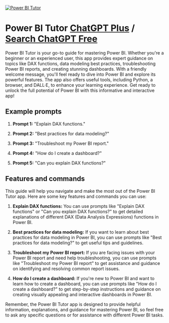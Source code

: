 
[![Power BI Tutor](https://files.oaiusercontent.com/file-CVa1sMqwaxf00CwnON2yfSQv?se=2123-10-16T16%3A42%3A38Z&sp=r&sv=2021-08-06&sr=b&rscc=max-age%3D31536000%2C%20immutable&rscd=attachment%3B%20filename%3D0b531686-2099-4cce-8c67-4026b0a9283e.png&sig=NGv0YY2IgEgCwM4VH1qBqOMBiblNvV9KWlxxogiYv0g%3D)](https://chat.openai.com/g/g-WQI4OJqZG-power-bi-tutor)

# Power BI Tutor [ChatGPT Plus](https://chat.openai.com/g/g-WQI4OJqZG-power-bi-tutor) / [Search ChatGPT Free](https://gptcall.net/index.html#/?search=Power%20BI%20Tutor)

Power BI Tutor is your go-to guide for mastering Power BI. Whether you're a beginner or an experienced user, this app provides expert guidance on topics like DAX functions, data modeling best practices, troubleshooting Power BI reports, and creating stunning dashboards. With a friendly welcome message, you'll feel ready to dive into Power BI and explore its powerful features. The app also offers useful tools, including Python, a browser, and DALL·E, to enhance your learning experience. Get ready to unlock the full potential of Power BI with this informative and interactive app!

## Example prompts

1. **Prompt 1:** "Explain DAX functions."

2. **Prompt 2:** "Best practices for data modeling?"

3. **Prompt 3:** "Troubleshoot my Power BI report."

4. **Prompt 4:** "How do I create a dashboard?"

5. **Prompt 5:** "Can you explain DAX functions?"

## Features and commands

This guide will help you navigate and make the most out of the Power BI Tutor app. Here are some key features and commands you can use:

1. **Explain DAX functions:** You can use prompts like "Explain DAX functions" or "Can you explain DAX functions?" to get detailed explanations of different DAX (Data Analysis Expressions) functions in Power BI.

2. **Best practices for data modeling:** If you want to learn about best practices for data modeling in Power BI, you can use prompts like "Best practices for data modeling?" to get useful tips and guidelines.

3. **Troubleshoot my Power BI report:** If you are facing issues with your Power BI report and need help troubleshooting, you can use prompts like "Troubleshoot my Power BI report" to get assistance and guidance on identifying and resolving common report issues.

4. **How do I create a dashboard:** If you're new to Power BI and want to learn how to create a dashboard, you can use prompts like "How do I create a dashboard?" to get step-by-step instructions and guidance on creating visually appealing and interactive dashboards in Power BI.

Remember, the Power BI Tutor app is designed to provide helpful information, explanations, and guidance for mastering Power BI, so feel free to ask any specific questions or for assistance with different Power BI tasks.


